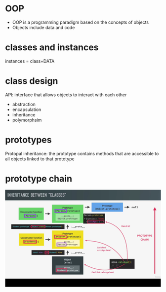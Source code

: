 # OOP

- OOP is a programming paradigm based on the concepts of objects
- Objects include data and code

# classes and instances

instances = class+DATA

# class design

API: interface that allows objects to interact with each other

- abstraction
- encapsulation
- inheritance
- polymorphsim

# prototypes

Protopal inheritance: the prototype contains methods that are accessible to all
objects linked to that prototype

# prototype chain

![](./Screenshot%202023-08-08%20at%2018.03.53.png)
